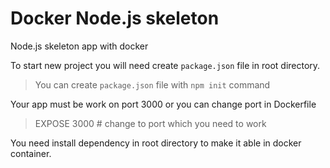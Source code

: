 # Docker Node.js skeleton

Node.js skeleton app with docker  

To start new project you will need create `package.json` file in root directory.  

> You can create `package.json` file with `npm init` command

Your app must be work on port 3000 or you can change port in Dockerfile

> EXPOSE 3000 # change to port which you need to work  

You need install dependency in root directory to make it able in docker
container.    
